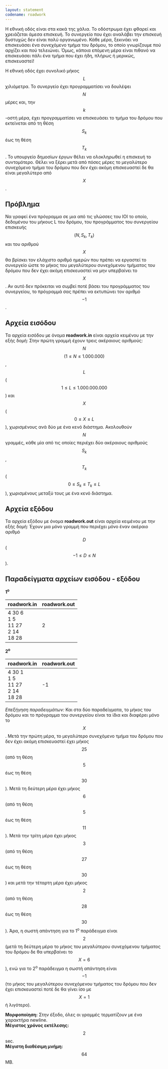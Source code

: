 ```yaml
---
layout: statement
codename: roadwork
---
```


Η εθνική οδός είναι στα κακά της χάλια. Το οδόστρωμα έχει φθαρεί και χρειάζεται άμεσα επισκευή. Το συνεργείο που έχει αναλάβει την επισκευή δυστυχώς δεν είναι πολύ οργανωμένο. Κάθε μέρα, ξεκινάει να επισκευάσει ένα συνεχόμενο τμήμα του δρόμου, το οποίο γνωρίζουμε πού αρχίζει και πού τελειώνει. Όμως, κάποια επόμενη μέρα είναι πιθανό να επισκευάσει πάλι ένα τμήμα που έχει ήδη, πλήρως ή μερικώς, επισκευαστεί!

Η εθνική οδός έχει συνολικό μήκος $$L$$ χιλιόμετρα. Το συνεργείο έχει προγραμματίσει να δουλέψει $$N$$ μέρες και, την $$k$$-οστή μέρα, έχει προγραμματίσει να επισκευάσει το τμήμα του δρόμου που εκτείνεται από τη θέση $$S_k$$ έως τη θέση $$T_k$$. Το υπουργείο δημοσίων έργων θέλει να ολοκληρωθεί η επισκευή το συντομότερο. Θέλει να ξέρει μετά από πόσες μέρες το μεγαλύτερο συνεχόμενο τμήμα του δρόμου που δεν έχει ακόμη επισκευαστεί δε θα είναι μεγαλύτερο από $$X$$.

## Πρόβλημα

Nα γραφεί ένα πρόγραμμα σε μια από τις γλώσσες του ΙΟΙ το οποίο, δεδομένου του μήκους L του δρόμου, του προγράμματος του συνεργείου επισκευής $$(N, S_k, T_k)$$ και του αριθμού $$X$$ θα βρίσκει τον ελάχιστο αριθμό ημερών που πρέπει να εργαστεί το συνεργείο ώστε το μήκος του μεγαλύτερου συνεχόμενου τμήματος του δρόμου που δεν έχει ακόμη επισκευαστεί να μην υπερβαίνει το $$X$$. Αν αυτό δεν πρόκειται να συμβεί ποτέ βάσει του προγράμματος του συνεργείου, το πρόγραμμά σας πρέπει να εκτυπώνει τον αριθμό $$-1$$.

## Aρχεία εισόδου

Τα αρχεία εισόδου με όνομα **roadwork.in** είναι αρχεία κειμένου με την εξής δομή: Στην πρώτη γραμμή έχουν τρεις ακέραιους αριθμούς: $$N$$ $$(1 \leq N \leq 1.000.000)$$, $$L$$ ($$1 \leq L \leq 1.000.000.000$$) και $$X$$ ($$0 \leq X \leq L$$), χωρισμένους ανά δύο με ένα κενό διάστημα. Ακολουθούν $$N$$ γραμμές, κάθε μία από τις οποίες περιέχει δύο ακέραιους αριθμούς $$S_k$$, $$T_k$$ ($$0 \leq S_k \leq T_k \leq L$$), χωρισμένους μεταξύ τους με ένα κενό διάστημα.

## Aρχεία εξόδου

Τα αρχεία εξόδου με όνομα **roadwork.out** είναι αρχεία κειμένου με την εξής δομή: Έχουν μια μόνο γραμμή που περιέχει μόνο έναν ακέραιο αριθμό $$D$$ ($$-1 \leq D \leq N$$).

## Παραδείγματα αρχείων εισόδου - εξόδου

**1<sup>o</sup>**

| **roadwork.in**                         | **roadwork.out** |
| ------------------------------------ | ------------- |
| 4 30 6 <br> 1 5 <br> 11 27 <br> 2 14 <br> 18 28 | 2 |

**2<sup>o</sup>**

| **roadwork.in**                         | **roadwork.out** |
| ------------------------------------ | ------------- |
| 4 30 1 <br> 1 5 <br> 11 27 <br> 2 14 <br> 18 28 | -1 |

*Επεξήγηση παραδειγμάτων:* Και στα δύο παραδείγματα, το μήκος του δρόμου και το πρόγραμμα του συνεργείου είναι τα ίδια και διαφέρει μόνο το $$X$$. Μετά την πρώτη μέρα, το μεγαλύτερο συνεχόμενο τμήμα του δρόμου που δεν έχει ακόμη επισκευαστεί έχει μήκος $$25$$ (από τη θέση $$5$$ έως τη θέση $$30$$). Μετά τη δεύτερη μέρα έχει μήκος $$6$$ (από τη θέση $$5$$ έως τη θέση $$11$$). Μετά την τρίτη μέρα έχει μήκος $$3$$ (από τη θέση $$27$$ έως τη θέση $$30$$) και μετά την τέταρτη μέρα έχει μήκος $$2$$ (από τη θέση $$28$$ έως τη θέση $$30$$). Άρα, η σωστή απάντηση για το 1<sup>ο</sup> παράδειγμα είναι $$2$$ (μετά τη δεύτερη μέρα το μήκος του μεγαλύτερου συνεχόμενου τμήματος του δρόμου δε θα υπερβαίνει το $$X=6$$), ενώ για το 2<sup>ο</sup> παράδειγμα η σωστή απάντηση είναι $$-1$$ (το μήκος του μεγαλύτερου συνεχόμενου τμήματος του δρόμου που δεν έχει επισκευαστεί ποτέ δε θα γίνει ίσο με $$X=1$$ ή λιγότερο).

**Μορφοποίηση:** Στην έξοδο, όλες οι γραμμές τερματίζουν με ένα χαρακτήρα newline. <br>
**Μέγιστος χρόνος εκτέλεσης:** $$2$$ sec. <br>
**Μέγιστη διαθέσιμη μνήμη:** $$64$$ MB.
